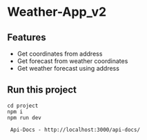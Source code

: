 # Weather-App_v2

## Features

-   Get coordinates from address
-   Get forecast from weather coordinates
-   Get weather forecast using address

## Run this project

```
cd project
npm i
npm run dev
```

     Api-Docs - http://localhost:3000/api-docs/
